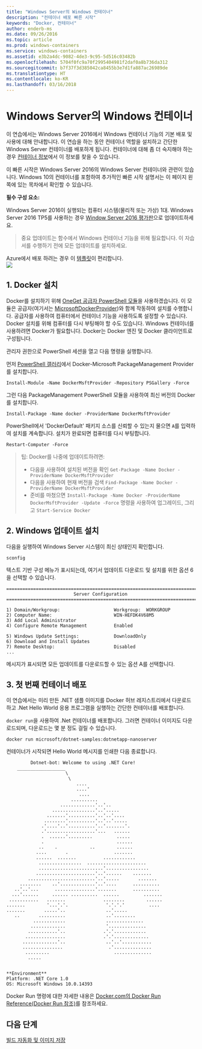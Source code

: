 ```yaml
---
title: "Windows Server의 Windows 컨테이너"
description: "컨테이너 배포 빠른 시작"
keywords: "Docker, 컨테이너"
author: enderb-ms
ms.date: 09/26/2016
ms.topic: article
ms.prod: windows-containers
ms.service: windows-containers
ms.assetid: e3b2a4dc-9082-4de3-9c95-5d516c03482b
ms.openlocfilehash: 5704f0fc9a70f2995404981f2daf0a8b736da312
ms.sourcegitcommit: b7f37f3d385042ca8455b3e7d1fa887ac26989de
ms.translationtype: HT
ms.contentlocale: ko-KR
ms.lasthandoff: 03/16/2018
---
```

# <a name="windows-containers-on-windows-server"></a>Windows Server의 Windows 컨테이너

이 연습에서는 Windows Server 2016에서 Windows 컨테이너 기능의 기본 배포 및 사용에 대해 안내합니다. 이 연습을 하는 동안 컨테이너 역할을 설치하고 간단한 Windows Server 컨테이너를 배포하게 됩니다. 컨테이너에 대해 좀 더 숙지해야 하는 경우 [컨테이너 정보](../about/index.md)에서 이 정보를 찾을 수 있습니다.

이 빠른 시작은 Windows Server 2016의 Windows Server 컨테이너와 관련이 있습니다. Windows 10의 컨테이너를 포함하여 추가적인 빠른 시작 설명서는 이 페이지 왼쪽에 있는 목차에서 확인할 수 있습니다.

**필수 구성 요소:**

Windows Server 2016이 실행되는 컴퓨터 시스템(물리적 또는 가상) 1대. Windows Server 2016 TP5를 사용하는 경우 [Window Server 2016 평가판](https://www.microsoft.com/en-us/evalcenter/evaluate-windows-server-2016 )으로 업데이트하세요.

> 중요 업데이트는 함수에서 Windows 컨테이너 기능을 위해 필요합니다. 이 자습서를 수행하기 전에 모든 업데이트를 설치하세요.

Azure에서 배포 하려는 경우 이 [템플릿](https://github.com/Microsoft/Virtualization-Documentation/tree/master/windows-server-container-tools/containers-azure-template)이 편리합니다.<br/>
<a href="https://portal.azure.com/#create/Microsoft.Template/uri/https%3A%2F%2Fraw.githubusercontent.com%2FMicrosoft%2FVirtualization-Documentation%2Flive%2Fwindows-server-container-tools%2Fcontainers-azure-template%2Fazuredeploy.json" target="_blank">
    <img src="https://azuredeploy.net/deploybutton.png"/>
</a>


## <a name="1-install-docker"></a>1. Docker 설치

Docker를 설치하기 위해 [OneGet 공급자 PowerShell 모듈](https://github.com/oneget/oneget)을 사용하겠습니다. 이 모듈은 공급자(여기서는 [MicrosoftDockerProvider](https://github.com/OneGet/MicrosoftDockerProvider))와 함께 작동하여 설치를 수행합니다. 공급자를 사용하여 컴퓨터에서 컨테이너 기능을 사용하도록 설정할 수 있습니다. Docker 설치를 위해 컴퓨터를 다시 부팅해야 할 수도 있습니다. Windows 컨테이너를 사용하려면 Docker가 필요합니다. Docker는 Docker 엔진 및 Docker 클라이언트로 구성됩니다.

관리자 권한으로 PowerShell 세션을 열고 다음 명령을 실행합니다.

먼저 [PowerShell 갤러리](https://www.powershellgallery.com/packages/DockerMsftProvider)에서 Docker-Microsoft PackageManagement Provider를 설치합니다.

```
Install-Module -Name DockerMsftProvider -Repository PSGallery -Force
```

그런 다음 PackageManagement PowerShell 모듈을 사용하여 최신 버전의 Docker를 설치합니다.
```
Install-Package -Name docker -ProviderName DockerMsftProvider
```

PowerShell에서 'DockerDefault' 패키지 소스를 신뢰할 수 있는지 물으면 `A`를 입력하여 설치를 계속합니다. 설치가 완료되면 컴퓨터를 다시 부팅합니다.

```
Restart-Computer -Force
```

> 팁: Docker를 나중에 업데이트하려면:
>  - 다음을 사용하여 설치된 버전을 확인 `Get-Package -Name Docker -ProviderName DockerMsftProvider`
>  - 다음을 사용하여 현재 버전을 검색 `Find-Package -Name Docker -ProviderName DockerMsftProvider`
>  - 준비를 마쳤으면 `Install-Package -Name Docker -ProviderName DockerMsftProvider -Update -Force` 명령을 사용하여 업그레이드, 그리고 `Start-Service Docker`

## <a name="2-install-windows-updates"></a>2. Windows 업데이트 설치

다음을 실행하여 Windows Server 시스템이 최신 상태인지 확인합니다.

```
sconfig
```

텍스트 기반 구성 메뉴가 표시되는데, 여기서 업데이트 다운로드 및 설치를 위한 옵션 6을 선택할 수 있습니다.

```
===============================================================================
                         Server Configuration
===============================================================================

1) Domain/Workgroup:                    Workgroup:  WORKGROUP
2) Computer Name:                       WIN-HEFDK4V68M5
3) Add Local Administrator
4) Configure Remote Management          Enabled

5) Windows Update Settings:             DownloadOnly
6) Download and Install Updates
7) Remote Desktop:                      Disabled
...
```

메시지가 표시되면 모든 업데이트를 다운로드할 수 있는 옵션 A를 선택합니다.

## <a name="3-deploy-your-first-container"></a>3. 첫 번째 컨테이너 배포

이 연습에서는 미리 만든 .NET 샘플 이미지를 Docker 허브 레지스트리에서 다운로드하고 .Net Hello World 응용 프로그램을 실행하는 간단한 컨테이너를 배포합니다.  

`docker run`을 사용하여 .Net 컨테이너를 배포합니다. 그러면 컨테이너 이미지도 다운로드되며, 다운로드는 몇 분 정도 걸릴 수 있습니다.

```console
docker run microsoft/dotnet-samples:dotnetapp-nanoserver
```

컨테이너가 시작되면 Hello World 메시지를 인쇄한 다음 종료합니다.

```console
         Dotnet-bot: Welcome to using .NET Core!
    __________________
                      \
                       \
                          ....
                          ....'
                           ....
                        ..........
                    .............'..'..
                 ................'..'.....
               .......'..........'..'..'....
              ........'..........'..'..'.....
             .'....'..'..........'..'.......'.
             .'..................'...   ......
             .  ......'.........         .....
             .                           ......
            ..    .            ..        ......
           ....       .                 .......
           ......  .......          ............
            ................  ......................
            ........................'................
           ......................'..'......    .......
        .........................'..'.....       .......
     ........    ..'.............'..'....      ..........
   ..'..'...      ...............'.......      ..........
  ...'......     ...... ..........  ......         .......
 ...........   .......              ........        ......
.......        '...'.'.              '.'.'.'         ....
.......       .....'..               ..'.....
   ..       ..........               ..'........
          ............               ..............
         .............               '..............
        ...........'..              .'.'............
       ...............              .'.'.............
      .............'..               ..'..'...........
      ...............                 .'..............
       .........                        ..............
        .....


**Environment**
Platform: .NET Core 1.0
OS: Microsoft Windows 10.0.14393
```

Docker Run 명령에 대한 자세한 내용은 [Docker.com의 Docker Run Reference(Docker Run 참조)]( https://docs.docker.com/engine/reference/run/)를 참조하세요.

## <a name="next-steps"></a>다음 단계

[빌드 자동화 및 이미지 저장](./quick-start-images.md)
